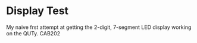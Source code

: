# Display Test
My naive frst attempt at getting the 2-digit, 7-segment LED display working on the QUTy.
CAB202